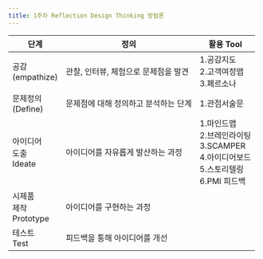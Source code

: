```yaml
---
title: 1주차 Reflection Design Thinking 방법론
---
```

|단계|정의|활용 Tool|
|------|----------|---|
|공감<br>(empathize)|관찰, 인터뷰, 체험으로 문제점을 발견|1.공감지도<br>2.고객여정맵<br>3.페르소나|
|문제정의<br>(Define)|문제점에 대해 정의하고 분석하는 단계|1.관점서술문<br>|
|아이디어<br>도출<br>Ideate|아이디어를 자유롭게 발산하는 과정|1.마인드맵<br>2.브레인라이팅<br>3.SCAMPER<br>4.아이디어보드<br>5.스토리텔링<br>6.PMI 피드백|
|시제품<br>제작<br>Prototype|아이디어를 구현하는 과정||
|테스트<br>Test|피드백을 통해 아이디어를 개선|| 
